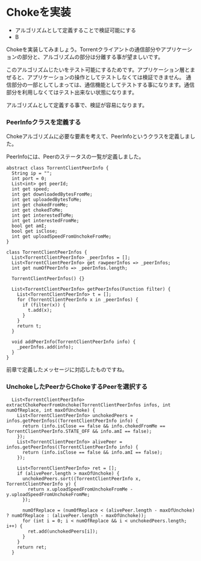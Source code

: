 # Chokeを実装
* アルゴリズムとして定義することで検証可能にする
* B


Chokeを実装してみましょう。Torrentクライアントの通信部分やアプリケーションの部分と、アルゴリズムの部分は分離する事が望ましいです。

このアルゴリズムじたいをテスト可能にするためです。アプリケーション層とまぜると、アプリケーションの操作としてテストしなくては検証できません。
通信部分の一部としてしまっては、通信機能としてテストする事になります。通信部分を利用しなくてはテスト出来ない状態になります。

アルゴリズムとして定義する事で、検証が容易になります。


### PeerInfoクラスを定義する

Chokeアルゴリズムに必要な要素を考えて、PeerInfoというクラスを定義しました。

PeerInfoには、Peerのステータスの一覧が定義しました。


```
abstract class TorrentClientPeerInfo {
  String ip = "";
  int port = 0;
  List<int> get peerId;
  int get speed;
  int get downloadedBytesFromMe;
  int get uploadedBytesToMe;
  int get chokedFromMe;
  int get chokedToMe;
  int get interestedToMe;
  int get interestedFromMe;
  bool get amI;
  bool get isClose;
  int get uploadSpeedFromUnchokeFromMe;
}

class TorrentClientPeerInfos {
  List<TorrentClientPeerInfo> _peerInfos = [];
  List<TorrentClientPeerInfo> get rawpeerInfos => _peerInfos;
  int get numOfPeerInfo => _peerInfos.length;

  TorrentClientPeerInfos() {}

  List<TorrentClientPeerInfo> getPeerInfos(Function filter) {
    List<TorrentClientPeerInfo> t = [];
    for (TorrentClientPeerInfo x in _peerInfos) {
      if (filter(x)) {
        t.add(x);
      }
    }
    return t;
  }

  void addPeerInfo(TorrentClientPeerInfo info) {
    _peerInfos.add(info);
  }
}

```

前章で定義したメッセージに対応したものですね。 


### UnchokeしたPeerからChokeするPeerを選択する

```
  List<TorrentClientPeerInfo> extractChokePeerFromUnchoke(TorrentClientPeerInfos infos, int numOfReplace, int maxOfUnchoke) {
    List<TorrentClientPeerInfo> unchokedPeers = infos.getPeerInfos((TorrentClientPeerInfo info) {
      return (info.isClose == false && info.chokedFromMe == TorrentClientPeerInfo.STATE_OFF && info.amI == false);
    });
    List<TorrentClientPeerInfo> alivePeer = infos.getPeerInfos((TorrentClientPeerInfo info) {
      return (info.isClose == false && info.amI == false);
    });

    List<TorrentClientPeerInfo> ret = [];
    if (alivePeer.length > maxOfUnchoke) {
      unchokedPeers.sort((TorrentClientPeerInfo x, TorrentClientPeerInfo y) {
        return x.uploadSpeedFromUnchokeFromMe - y.uploadSpeedFromUnchokeFromMe;
      });

      numOfReplace = (numOfReplace < (alivePeer.length - maxOfUnchoke) ? numOfReplace : (alivePeer.length - maxOfUnchoke));
      for (int i = 0; i < numOfReplace && i < unchokedPeers.length; i++) {
        ret.add(unchokedPeers[i]);
      }
    }
    return ret;
  }
```




